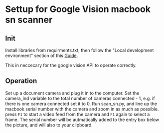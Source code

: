 # Settup for Google Vision macbook sn scanner

## Init

Install libraries from requirments.txt, then follow the "Local development environment" section of this [Guide](https://cloud.google.com/docs/authentication/provide-credentials-adc).

This in neccecary for the google vision API to operate correctly.

## Operation

Set up a document camera and plug it in to the computer. Set the camera_ind variable to the total number of cameras connected - 1, e.g. if there is one camera connected set it to 0. Run scan_sn.py, and line up the macbook serial number with the camera and zoom in as much as possible. press ```F1``` to start a video feed from the camera and ```F1``` again to select a frame. The serial number will be autmatically added to the entry box below the picture, and will also to your clipboard.
